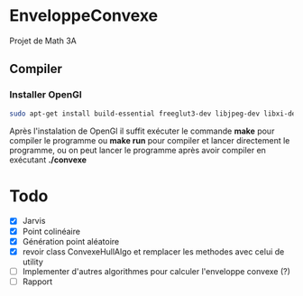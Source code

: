 # EnveloppeConvexe
Projet de Math 3A

## Compiler

### Installer OpenGl
```bash
sudo apt-get install build-essential freeglut3-dev libjpeg-dev libxi-dev libxmu-dev
```

Après l'instalation de OpenGl il suffit exécuter le commande **make** pour compiler le programme ou **make run** pour compiler et lancer directement le programme, ou on peut lancer le programme après avoir compiler en exécutant **./convexe**


# Todo
- [x] Jarvis
- [x] Point colinéaire
- [x] Génération point aléatoire
- [x] revoir class ConvexeHullAlgo et remplacer les methodes avec celui de utility
- [ ] Implementer d'autres algorithmes pour calculer l'enveloppe convexe (?)
- [ ] Rapport

